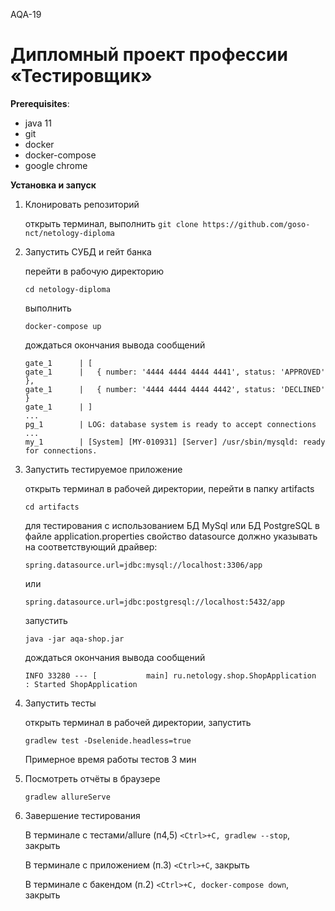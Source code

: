 AQA-19    
# Дипломный проект профессии «Тестировщик»

**Prerequisites**:  

- java 11
- git
- docker
- docker-compose
- google chrome

**Установка и запуск**  

1. Клонировать репозиторий
	
   открыть терминал, выполнить
	`git clone https://github.com/goso-nct/netology-diploma`
	
2. Запустить СУБД и гейт банка

   перейти в рабочую директорию

   `cd netology-diploma`

   выполнить

   `docker-compose up`

   дождаться окончания вывода сообщений

   ```
   gate_1      | [
   gate_1      |   { number: '4444 4444 4444 4441', status: 'APPROVED' },
   gate_1      |   { number: '4444 4444 4444 4442', status: 'DECLINED' }
   gate_1      | ]
   ...
   pg_1        | LOG: database system is ready to accept connections
   ...
   my_1        | [System] [MY-010931] [Server] /usr/sbin/mysqld: ready for connections.
   ```

3. Запустить тестируемое приложение

   открыть терминал в рабочей директории, перейти в папку artifacts

   `cd artifacts`

   для тестирования с использованием БД MySql или БД PostgreSQL в файле application.properties свойство datasource должно указывать на соответствующий драйвер:

   `spring.datasource.url=jdbc:mysql://localhost:3306/app`

   или

   `spring.datasource.url=jdbc:postgresql://localhost:5432/app`

   запустить

   `java -jar aqa-shop.jar`

   дождаться окончания вывода сообщений

   ```
   INFO 33280 --- [           main] ru.netology.shop.ShopApplication         : Started ShopApplication
   ```

4. Запустить тесты

   открыть терминал в рабочей директории, запустить 

   `gradlew test -Dselenide.headless=true`

   Примерное время работы тестов 3 мин

5. Посмотреть отчёты в браузере
   
   `gradlew allureServe`

6. Завершение тестирования

   В терминале с тестами/allure (п4,5) `<Ctrl>+C, gradlew --stop`, закрыть

   В терминале с приложением (п.3) `<Ctrl>+C`, закрыть

   В терминале с бакендом (п.2) `<Ctrl>+C, docker-compose down`, закрыть

   

   

